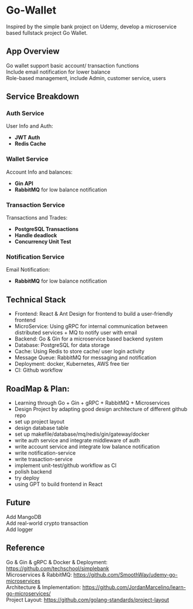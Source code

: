 # Go-Wallet
Inspired by the simple bank project on Udemy, develop a microservice based fullstack project Go Wallet.<br>

## App Overview
Go wallet support basic account/ transaction functions<br>
Include email notification for lower balance<br>
Role-based management, include Admin, customer service, users<br>

## Service Breakdown

### Auth Service
User Info and Auth:
-   **JWT Auth** 
-   **Redis Cache**

### Wallet Service
Account Info and balances:
-   **Gin API**
-   **RabbitMQ** for low balance notification

### Transaction Service
Transactions and Trades:
-   **PostgreSQL Transactions**
-   **Handle deadlock**
-   **Concurrency Unit Test**

### Notification Service
Email Notification:
-   **RabbitMQ** for low balance notification

## Technical Stack
- Frontend: React & Ant Design for frontend to build a user-friendly frontend<br>
- MicroService: Using gRPC for internal communication between distributed services + MQ to notify user with email<br>
- Backend: Go & Gin for a microservice based backend system<br>
- Database: PostgreSQL for data storage<br>
- Cache: Using Redis to store cache/ user login activity<br>
- Message Queue: RabbitMQ for messaging and notification<br>
- Deployment: docker, Kubernetes, AWS free tier<br>
- CI: Github workflow<br>

## RoadMap & Plan:
- Learning through Go + Gin + gRPC + RabbitMQ + Microservices
- Design Project by adapting good design architecture of different github repo
- set up project layout
- design database table
- set up makefile/database/mq/redis/gin/gateway/docker
- write auth service and integrate middleware of auth
- write account service and integrate low balance notification
- write notification-service
- write trasaction-service
- implement unit-test/github workflow as CI
- polish backend
- try deploy
- using GPT to build frontend in React

## Future
Add MangoDB<br>
Add real-world crypto transaction<br>
Add logger<br>

## Reference
Go & Gin & gRPC & Docker & Deployment: https://github.com/techschool/simplebank<br>
Microservices & RabbitMQ: https://github.com/SmoothWay/udemy-go-microservices<br>
Architecture & Implementation: https://github.com/JordanMarcelino/learn-go-microservices/<br>
Project Layout: https://github.com/golang-standards/project-layout<br>